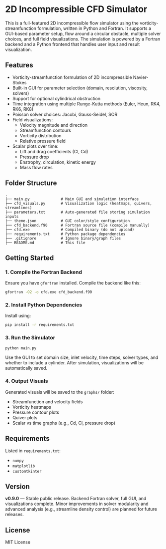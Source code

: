 # 2D Incompressible CFD Simulator

This is a full-featured 2D incompressible flow simulator using the vorticity-streamfunction formulation, written in Python and Fortran. It supports a GUI-based parameter setup, flow around a circular obstacle, multiple solver choices, and full field visualizations. The simulation is powered by a Fortran backend and a Python frontend that handles user input and result visualization.

## Features

- Vorticity-streamfunction formulation of 2D incompressible Navier-Stokes
- Built-in GUI for parameter selection (domain, resolution, viscosity, solvers)
- Support for optional cylindrical obstruction
- Time integration using multiple Runge-Kutta methods (Euler, Heun, RK4, RK6, RK8)
- Poisson solver choices: Jacobi, Gauss-Seidel, SOR
- Field visualizations:
  - Velocity magnitude and direction
  - Streamfunction contours
  - Vorticity distribution
  - Relative pressure field
- Scalar plots over time:
  - Lift and drag coefficients (Cl, Cd)
  - Pressure drop
  - Enstrophy, circulation, kinetic energy
  - Mass flow rates

## Folder Structure

```
.
├── main.py              # Main GUI and simulation interface
├── cfd_visuals.py       # Visualization logic (heatmaps, quivers, streamlines)
├── parameters.txt       # Auto-generated file storing simulation inputs
├── theme.json           # GUI color/style configuration
├── cfd_backend.f90      # Fortran source file (compile manually)
├── cfd.exe              # Compiled binary (do not upload)
├── requirements.txt     # Python package dependencies
├── .gitignore           # Ignore binary/graph files
├── README.md            # This file
```

## Getting Started

### 1. Compile the Fortran Backend

Ensure you have `gfortran` installed. Compile the backend like this:

```bash
gfortran -O2 -o cfd.exe cfd_backend.f90
```


### 2. Install Python Dependencies

Install using:

```bash
pip install -r requirements.txt
```

### 3. Run the Simulator

```bash
python main.py
```

Use the GUI to set domain size, inlet velocity, time steps, solver types, and whether to include a cylinder. After simulation, visualizations will be automatically saved.

### 4. Output Visuals

Generated visuals will be saved to the `graphs/` folder:
- Streamfunction and velocity fields
- Vorticity heatmaps
- Pressure contour plots
- Quiver plots
- Scalar vs time graphs (e.g., Cd, Cl, pressure drop)

## Requirements

Listed in `requirements.txt`:
- `numpy`
- `matplotlib`
- `customtkinter`

## Version

**v0.9.0** — Stable public release. Backend Fortran solver, full GUI, and visualizations complete. Minor improvements in solver modularity and advanced analysis (e.g., streamline density control) are planned for future releases.

## License

MIT License
